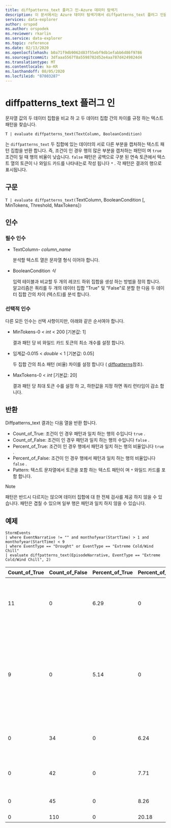 ```yaml
---
title: diffpatterns_text 플러그 인-Azure 데이터 탐색기
description: 이 문서에서는 Azure 데이터 탐색기에서 diffpatterns_text 플러그 인을 설명 합니다.
services: data-explorer
author: orspod
ms.author: orspodek
ms.reviewer: rkarlin
ms.service: data-explorer
ms.topic: reference
ms.date: 02/13/2020
ms.openlocfilehash: b0a71f9db9062d83f55ebf9db1efabb6d86f9786
ms.sourcegitcommit: 3dfaaa5567f8a5598702d52e4aa787d4249824d4
ms.translationtype: MT
ms.contentlocale: ko-KR
ms.lasthandoff: 08/05/2020
ms.locfileid: "87803287"
---
```

# <a name="diffpatterns_text-plugin"></a>diffpatterns_text 플러그 인

문자열 값의 두 데이터 집합을 비교 하 고 두 데이터 집합 간의 차이를 규정 하는 텍스트 패턴을 찾습니다.

```kusto
T | evaluate diffpatterns_text(TextColumn, BooleanCondition)
```

는 `diffpatterns_text` 두 집합에 있는 데이터의 서로 다른 부분을 캡처하는 텍스트 패턴 집합을 반환 합니다. 즉, 조건이 인 경우 행의 많은 부분을 캡처하는 패턴이 며 `true` 조건이 일 때 행의 비율이 낮습니다. `false` 패턴은 공백으로 구분 된 연속 토큰에서 텍스트 열의 토큰이 나 와일드 카드를 나타내는로 작성 됩니다 `*` . 각 패턴은 결과의 행으로 표시됩니다.

## <a name="syntax"></a>구문

`T | evaluate diffpatterns_text(`TextColumn, BooleanCondition [, MinTokens, Threshold, MaxTokens]`)` 

## <a name="arguments"></a>인수

### <a name="required-arguments"></a>필수 인수

* TextColumn- *column_name*

    분석할 텍스트 열은 문자열 형식 이어야 합니다.
    
* BooleanCondition *식*

    입력 테이블과 비교할 두 개의 레코드 하위 집합을 생성 하는 방법을 정의 합니다. 알고리즘은 쿼리를 두 개의 데이터 집합 "True" 및 "False"로 분할 한 다음 두 데이터 집합 간의 차이 (텍스트)를 분석 합니다. 

### <a name="optional-arguments"></a>선택적 인수

다른 모든 인수는 선택 사항이지만, 아래와 같은 순서여야 합니다. 

* MinTokens-0 < *int* < 200 [기본값: 1]

    결과 패턴 당 비 와일드 카드 토큰의 최소 개수를 설정 합니다.

* 임계값-0.015 < *double* < 1 [기본값: 0.05]

    두 집합 간의 최소 패턴 (비율) 차이를 설정 합니다 ( [diffpatterns](diffpatternsplugin.md)참조).

* MaxTokens-0 < *int* [기본값: 20]

    결과 패턴 당 최대 토큰 수를 설정 하 고, 하한값을 지정 하면 쿼리 런타임이 감소 합니다.

## <a name="returns"></a>반환

Diffpatterns_text 결과는 다음 열을 반환 합니다.

* Count_of_True: 조건이 인 경우 패턴과 일치 하는 행의 수입니다 `true` .
* Count_of_False: 조건이 인 경우 패턴과 일치 하는 행의 수입니다 `false` .
* Percent_of_True: 조건이 인 경우 행에서 패턴과 일치 하는 행의 비율입니다 `true` .
* Percent_of_False: 조건이 인 경우 행에서 패턴과 일치 하는 행의 비율입니다 `false` .
* Pattern: 텍스트 문자열에서 토큰을 포함 하는 텍스트 패턴이 며 `*` 와일드 카드를 포함 합니다. 

> [!NOTE]
> 패턴은 반드시 다르지는 않으며 데이터 집합에 대 한 전체 검사를 제공 하지 않을 수 있습니다. 패턴은 겹칠 수 있으며 일부 행은 패턴과 일치 하지 않을 수 있습니다.

## <a name="example"></a>예제

<!-- csl: https://help.kusto.windows.net:443/Samples -->
```kusto
StormEvents     
| where EventNarrative != "" and monthofyear(StartTime) > 1 and monthofyear(StartTime) < 9
| where EventType == "Drought" or EventType == "Extreme Cold/Wind Chill"
| evaluate diffpatterns_text(EpisodeNarrative, EventType == "Extreme Cold/Wind Chill", 2)
```

|Count_of_True|Count_of_False|Percent_of_True|Percent_of_False|패턴|
|---|---|---|---|---|
|11|0|6.29|0|기간 동안 * wake *의 trough를 전환 하는 surface snowfall|
|9|0|5.14|0|캐나다 높은 압력 합의 * * region *은 2 월 * 2006 이후의 coldest 온도를 생성 했습니다. 기간 * 온도 고정|
|0|34|0|6.24|* * * * * * * * * * * * * * * * * * 서 부 테네시,|
|0|42|0|7.71|* * * * * * * * * * * * * * * Colorado *|
|0|45|0|8.26|* * normal 미만 *|
|0|110|0|20.18|일반 *|

